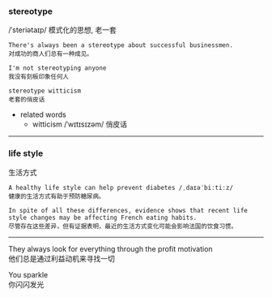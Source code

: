 ### stereotype
/ˈsteriətaɪp/ 模式化的思想, 老一套
```
There's always been a stereotype about successful businessmen.  
对成功的商人们总有一种成见。

I'm not stereotyping anyone
我没有刻板印象任何人

stereotype witticism
老套的俏皮话
```


- related words
    - witticism /ˈwɪtɪsɪzəm/ 俏皮话

<hr>

### life style
生活方式
```
A healthy life style can help prevent diabetes /ˌdaɪəˈbiːtiːz/  
健康的生活方式有助于预防糖尿病。

In spite of all these differences, evidence shows that recent life style changes may be affecting French eating habits. 
尽管存在这些差异，但有证据表明，最近的生活方式变化可能会影响法国的饮食习惯。
```

<hr>

They always look for everything through the profit motivation <br>
他们总是通过利益动机来寻找一切 <br>

You sparkle <br>
你闪闪发光 <br>
